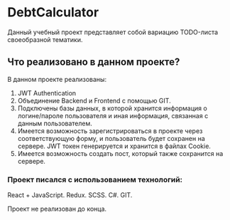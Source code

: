 # DebtCalculator

Данный учебный проект представляет собой вариацию TODO-листа своеобразной тематики.

## Что реализовано в данном проекте?

В данном проекте реализованы:
1. JWT Authentication
2. Объединение Backend и Frontend с помощью GIT.
3. Подключены базы данных, в которой хранится информация о логине/пароле пользователя и иная информация, связанная с данным пользователем.
4. Имеется возможность зарегистрироваться в проекте через соответствующую форму, и пользователь будет сохранен на сервере. JWT токен генерируется и хранится
в файлах Cookie. 
5. Имеется возможность создать пост, который также сохранится на сервере.

### Проект писался с использованием технологий:
React + JavaScript.
Redux.
SCSS.
C#.
GIT.

Проект не реализован до конца.
